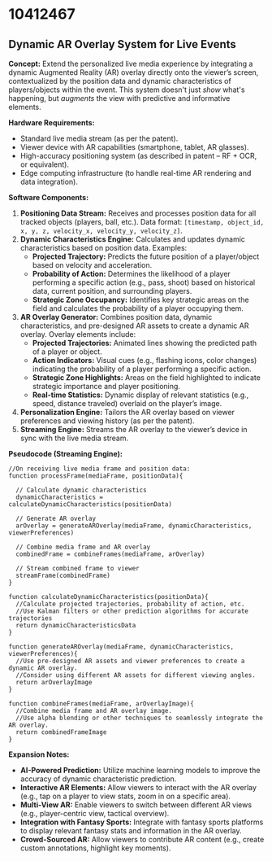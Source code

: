 # 10412467

## Dynamic AR Overlay System for Live Events

**Concept:** Extend the personalized live media experience by integrating a dynamic Augmented Reality (AR) overlay directly onto the viewer’s screen, contextualized by the position data and dynamic characteristics of players/objects within the event. This system doesn't just *show* what's happening, but *augments* the view with predictive and informative elements.

**Hardware Requirements:**

*   Standard live media stream (as per the patent).
*   Viewer device with AR capabilities (smartphone, tablet, AR glasses).
*   High-accuracy positioning system (as described in patent – RF + OCR, or equivalent).
*   Edge computing infrastructure (to handle real-time AR rendering and data integration).

**Software Components:**

1.  **Positioning Data Stream:** Receives and processes position data for all tracked objects (players, ball, etc.). Data format: `[timestamp, object_id, x, y, z, velocity_x, velocity_y, velocity_z]`.
2.  **Dynamic Characteristics Engine:**  Calculates and updates dynamic characteristics based on position data. Examples:
    *   **Projected Trajectory:** Predicts the future position of a player/object based on velocity and acceleration.
    *   **Probability of Action:**  Determines the likelihood of a player performing a specific action (e.g., pass, shoot) based on historical data, current position, and surrounding players.
    *   **Strategic Zone Occupancy:** Identifies key strategic areas on the field and calculates the probability of a player occupying them.
3.  **AR Overlay Generator:**  Combines position data, dynamic characteristics, and pre-designed AR assets to create a dynamic AR overlay.  Overlay elements include:
    *   **Projected Trajectories:**  Animated lines showing the predicted path of a player or object.
    *   **Action Indicators:**  Visual cues (e.g., flashing icons, color changes) indicating the probability of a player performing a specific action.
    *   **Strategic Zone Highlights:**  Areas on the field highlighted to indicate strategic importance and player positioning.
    *   **Real-time Statistics:**  Dynamic display of relevant statistics (e.g., speed, distance traveled) overlaid on the player’s image.
4.  **Personalization Engine:**  Tailors the AR overlay based on viewer preferences and viewing history (as per the patent).
5.  **Streaming Engine:**  Streams the AR overlay to the viewer’s device in sync with the live media stream.

**Pseudocode (Streaming Engine):**

```
//On receiving live media frame and position data:
function processFrame(mediaFrame, positionData){

  // Calculate dynamic characteristics
  dynamicCharacteristics = calculateDynamicCharacteristics(positionData)

  // Generate AR overlay
  arOverlay = generateAROverlay(mediaFrame, dynamicCharacteristics, viewerPreferences)

  // Combine media frame and AR overlay
  combinedFrame = combineFrames(mediaFrame, arOverlay)

  // Stream combined frame to viewer
  streamFrame(combinedFrame)
}

function calculateDynamicCharacteristics(positionData){
  //Calculate projected trajectories, probability of action, etc.
  //Use Kalman filters or other prediction algorithms for accurate trajectories
  return dynamicCharacteristicsData
}

function generateAROverlay(mediaFrame, dynamicCharacteristics, viewerPreferences){
  //Use pre-designed AR assets and viewer preferences to create a dynamic AR overlay.
  //Consider using different AR assets for different viewing angles.
  return arOverlayImage
}

function combineFrames(mediaFrame, arOverlayImage){
  //Combine media frame and AR overlay image.
  //Use alpha blending or other techniques to seamlessly integrate the AR overlay.
  return combinedFrameImage
}
```

**Expansion Notes:**

*   **AI-Powered Prediction:** Utilize machine learning models to improve the accuracy of dynamic characteristic prediction.
*   **Interactive AR Elements:** Allow viewers to interact with the AR overlay (e.g., tap on a player to view stats, zoom in on a specific area).
*   **Multi-View AR:**  Enable viewers to switch between different AR views (e.g., player-centric view, tactical overview).
*   **Integration with Fantasy Sports:** Integrate with fantasy sports platforms to display relevant fantasy stats and information in the AR overlay.
*   **Crowd-Sourced AR:**  Allow viewers to contribute AR content (e.g., create custom annotations, highlight key moments).